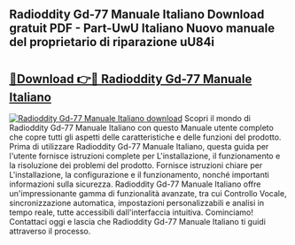 ## Radioddity Gd-77 Manuale Italiano Download gratuit PDF - Part-UwU Italiano Nuovo manuale del proprietario di riparazione uU84i

# <h2><a href="http://dfafl5.blite.top/?on=Radioddity+Gd-77+Manuale+Italiano">🔗Download 👉🔴 Radioddity Gd-77 Manuale Italiano</a></h2>

[![Radioddity Gd-77 Manuale Italiano download](https://i.imgur.com/lujVjoI.png)](http://dfafl5.blite.top/?on=Radioddity+Gd-77+Manuale+Italiano)
Scopri il mondo di Radioddity Gd-77 Manuale Italiano con questo Manuale utente completo che copre tutti gli aspetti delle caratteristiche e delle funzioni del prodotto. Prima di utilizzare Radioddity Gd-77 Manuale Italiano, questa guida per l'utente fornisce istruzioni complete per L'installazione, il funzionamento e la risoluzione dei problemi del prodotto. Fornisce istruzioni chiare per L'installazione, la configurazione e il funzionamento, nonché importanti informazioni sulla sicurezza. Radioddity Gd-77 Manuale Italiano offre un'impressionante gamma di funzionalità avanzate, tra cui Controllo Vocale, sincronizzazione automatica, impostazioni personalizzabili e analisi in tempo reale, tutte accessibili dall'interfaccia intuitiva. Cominciamo! Contattaci oggi e lascia che Radioddity Gd-77 Manuale Italiano ti guidi attraverso il processo.

